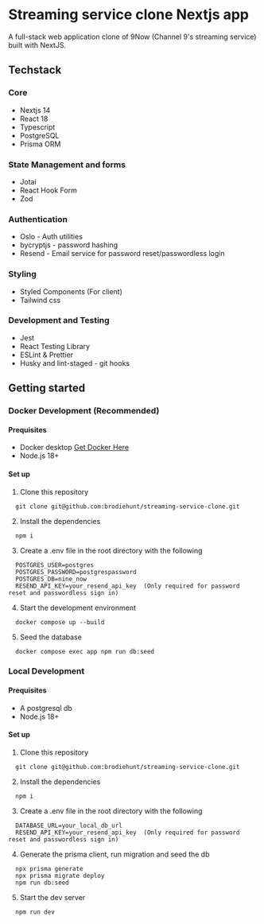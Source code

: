 # Streaming service clone Nextjs app

A full-stack web application clone of 9Now (Channel 9's streaming service) built with NextJS.

## Techstack

### Core

- Nextjs 14
- React 18
- Typescript
- PostgreSQL
- Prisma ORM

### State Management and forms

- Jotai
- React Hook Form
- Zod

### Authentication

- Oslo - Auth utilities
- bycryptjs - password hashing
- Resend - Email service for password reset/passwordless login

### Styling

- Styled Components (For client)
- Tailwind css

### Development and Testing

- Jest
- React Testing Library
- ESLint & Prettier
- Husky and lint-staged - git hooks

## Getting started

### Docker Development (Recommended)

#### Prequisites

- Docker desktop [Get Docker Here](https://www.docker.com/)
- Node.js 18+

#### Set up

1. Clone this repository

```
  git clone git@github.com:brodiehunt/streaming-service-clone.git
```

2. Install the dependencies

```
  npm i
```

3. Create a .env file in the root directory with the following

```
  POSTGRES_USER=postgres
  POSTGRES_PASSWORD=postgrespassword
  POSTGRES_DB=nine_now
  RESEND_API_KEY=your_resend_api_key  (Only required for password reset and passwordless sign in)
```

4. Start the development environment

```
  docker compose up --build
```

5. Seed the database

```
  docker compose exec app npm run db:seed
```

### Local Development

#### Prequisites

- A postgresql db
- Node.js 18+

#### Set up

1. Clone this repository

```
  git clone git@github.com:brodiehunt/streaming-service-clone.git
```

2. Install the dependencies

```
  npm i
```

3. Create a .env file in the root directory with the following

```
  DATABASE_URL=your_local_db_url
  RESEND_API_KEY=your_resend_api_key  (Only required for password reset and passwordless sign in)
```

4. Generate the prisma client, run migration and seed the db

```
  npx prisma generate
  npx prisma migrate deploy
  npm run db:seed
```

5. Start the dev server

```
  npm run dev
```
